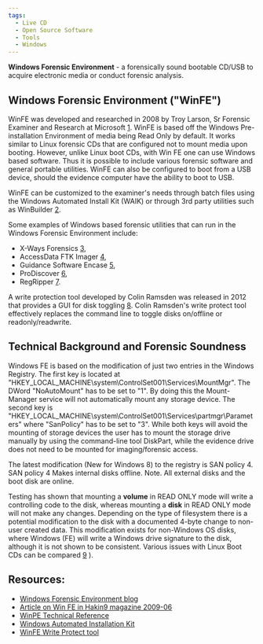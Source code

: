 ```yaml
---
tags:
  - Live CD
  - Open Source Software
  - Tools
  - Windows
---
```


**Windows Forensic Environment** - a forensically sound bootable CD/USB
to acquire electronic media or conduct forensic analysis.

## Windows Forensic Environment ("WinFE")

WinFE was developed and researched in 2008 by Troy Larson, Sr Forensic
Examiner and Research at Microsoft
[1](http://www.twine.com/item/113421dk0-g99/windows-fe). WinFE is based
off the Windows Pre-installation Environment of media being Read Only by
default. It works similar to Linux forensic CDs that are configured not
to mount media upon booting. However, unlike Linux boot CDs, with Win FE
one can use Windows based software. Thus it is possible to include
various forensic software and general portable utilities. WinFE can also
be configured to boot from a USB device, should the evidence computer
have the ability to boot to USB.

WinFE can be customized to the examiner's needs through batch files
using the Windows Automated Install Kit (WAIK) or through 3rd party
utilities such as WinBuilder [2](http://reboot.pro).

Some examples of Windows based forensic utilities that can run in the
Windows Forensic Environment include:

- X-Ways Forensics [3](https://www.x-ways.net/),
- AccessData FTK Imager [4](https://www.exterro.com),
- Guidance Software Encase [5](https://www.opentext.com/products/security-cloud),
- ProDiscover [6](http://www.techpathways.net),
- RegRipper [7](https://regripper.wordpress.com/).

A write protection tool developed by Colin Ramsden was released in 2012
that provides a GUI for disk toggling [8](http://www.ramsdens.org.uk/).
Colin Ramsden's write protect tool effectively replaces the command line
to toggle disks on/offline or readonly/readwrite.

## Technical Background and Forensic Soundness

Windows FE is based on the modification of just two entries in the
Windows Registry. The first key is located at
"HKEY_LOCAL_MACHINE\system\ControlSet001\Services\MountMgr". The DWord
"NoAutoMount" has to be set to "1". By doing this the Mount-Manager
service will not automatically mount any storage device. The second key
is "HKEY_LOCAL_MACHINE\system\ControlSet001\Services\partmgr\Parameters"
where "SanPolicy" has to be set to "3". While both keys will avoid the
mounting of storage devices the user has to mount the storage drive
manually by using the command-line tool DiskPart, while the evidence
drive does not need to be mounted for imaging/forensic access.

The latest modification (New for Windows 8) to the registry is SAN
policy 4. SAN policy 4 Makes internal disks offline. Note. All external
disks and the boot disk are online.

Testing has shown that mounting a **volume** in READ ONLY mode will
write a controlling code to the disk, whereas mounting a **disk** in
READ ONLY mode will not make any changes. Depending on the type of
filesystem there is a potential modification to the disk with a
documented 4-byte change to non-user created data. This modification
exists for non-Windows OS disks, where Windows (FE) will write a Windows
drive signature to the disk, although it is not shown to be consistent.
Various issues with Linux Boot CDs can be compared
[9](forensic_live_cd_issues.md) ).

## Resources:

* [Windows Forensic Environment blog](https://winfe.wordpress.com/)
* [Article on Win FE in Hakin9 magazine 2009-06](https://hakin9.org/)
* [WinPE Technical Reference](https://learn.microsoft.com/en-us/windows-hardware/manufacture/desktop/winpe-intro?view=windows-11)
* [Windows Automated Installation Kit](https://www.microsoft.com/en-us/download/details.aspx?id=5753)
* [WinFE Write Protect tool](http://www.ramsdens.org.uk/)
